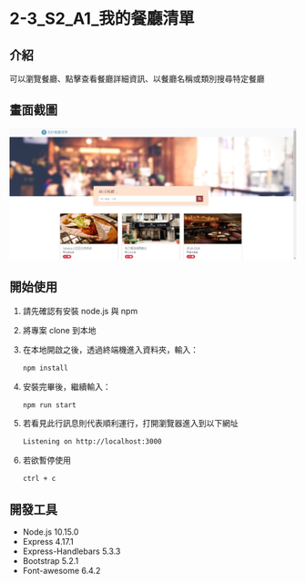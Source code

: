 # 2-3_S2_A1_我的餐廳清單

## 介紹

可以瀏覽餐廳、點擊查看餐廳詳細資訊、以餐廳名稱或類別搜尋特定餐廳

## 畫面截圖
![image](https://github.com/IrisYang71/2-3_S2_A1_restaurant_list/blob/main/image/2-3_S2_A1_snapshot.png)


## 開始使用

1. 請先確認有安裝 node.js 與 npm
2. 將專案 clone 到本地
3. 在本地開啟之後，透過終端機進入資料夾，輸入：

   ```bash
   npm install
   ```

4. 安裝完畢後，繼續輸入：

   ```bash
   npm run start
   ```

5. 若看見此行訊息則代表順利運行，打開瀏覽器進入到以下網址

   ```bash
   Listening on http://localhost:3000
   ```

6. 若欲暫停使用

   ```bash
   ctrl + c
   ```
   
## 開發工具

- Node.js 10.15.0
- Express 4.17.1
- Express-Handlebars 5.3.3
- Bootstrap 5.2.1
- Font-awesome 6.4.2
